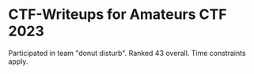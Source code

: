 # CTF-Writeups for Amateurs CTF 2023

Participated in team "donut disturb". Ranked 43 overall. Time constraints apply.